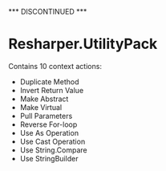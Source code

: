 *** DISCONTINUED ***

Resharper.UtilityPack
=====================

Contains 10 context actions: 

* Duplicate Method 
* Invert Return Value
* Make Abstract 
* Make Virtual 
* Pull Parameters 
* Reverse For-loop 
* Use As Operation 
* Use Cast Operation 
* Use String.Compare 
* Use StringBuilder
